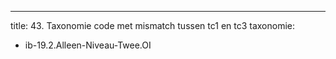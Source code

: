 ---
title: 43. Taxonomie code met mismatch tussen tc1 en tc3
taxonomie:
  - ib-19.2.Alleen-Niveau-Twee.OI